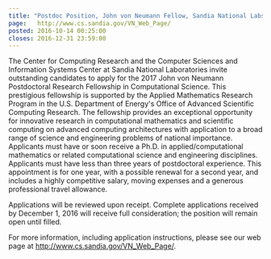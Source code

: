 ```yaml
---
title: "Postdoc Position, John von Neumann Fellow, Sandia National Labs"
page:   http://www.cs.sandia.gov/VN_Web_Page/
posted: 2016-10-14 00:25:00
closes: 2016-12-31 23:59:00
---
```


The Center for Computing Research and the Computer Sciences and Information Systems Center at Sandia National 
Laboratories invite outstanding candidates to apply for the 2017 John von Neumann Postdoctoral Research Fellowship in 
Computational Science.  This prestigious fellowship is supported by the Applied Mathematics Research Program in the U.S. 
Department of Energy's Office of Advanced Scientific Computing Research.  The fellowship provides an exceptional 
opportunity for innovative research in computational mathematics and scientific computing on advanced computing
architectures with application to a broad range of science and engineering problems of national importance.  Applicants 
must have or soon receive a Ph.D. in applied/computational mathematics or related computational science and engineering 
disciplines.  Applicants must have less than three years of postdoctoral experience.  This appointment is for one year, 
with a possible renewal for a second year, and includes a highly competitive salary, moving expenses and a generous 
professional travel allowance.

Applications will be reviewed upon receipt. Complete applications received by December 1, 2016 will receive full 
consideration; the position will remain open until filled.

For more information, including application instructions, please see our web page at http://www.cs.sandia.gov/VN_Web_Page/.

